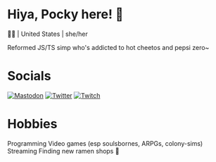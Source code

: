 # Hiya, Pocky here! 🌸
🏳️‍⚧️ | United States | she/her

Reformed JS/TS simp who's addicted to hot cheetos and pepsi zero~

# Socials
[![Mastodon](https://img.shields.io/badge/-MASTODON-%232B90D9?style=for-the-badge&logo=mastodon&logoColor=white)](https://tech.lgbt/@pockyporium)
[![Twitter](https://img.shields.io/badge/Twitter-%231DA1F2.svg?style=for-the-badge&logo=Twitter&logoColor=white)](https://twitter.com/pockyporium)
[![Twitch](https://img.shields.io/badge/Twitch-%239146FF.svg?style=for-the-badge&logo=Twitch&logoColor=white)](https://twitch.tv/pockyporium)

# Hobbies
Programming
Video games (esp soulsbornes, ARPGs, colony-sims)
Streaming
Finding new ramen shops 🍜
